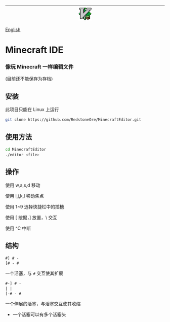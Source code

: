 |&emsp;&emsp;&emsp;&emsp;&emsp;&emsp;&emsp;&emsp;&emsp;&emsp;&emsp;&emsp;&emsp;&emsp;&emsp;|![Minecraft IDE](../MinecraftIDE.png)|&emsp;&emsp;&emsp;&emsp;&emsp;&emsp;&emsp;&emsp;&emsp;&emsp;&emsp;&emsp;&emsp;&emsp;&emsp;|
|-|-|-|

[English](../README.md)

# Minecraft IDE
### 像玩 Minecraft 一样编辑文件
\(目前还不能保存为存档\)

## 安装
此项目只能在 Linux 上运行
```sh
git clone https://github.com/RedstoneOre/MinecraftEditor.git

```

## 使用方法
```sh
cd MinecraftEditor
./editor <file>
```

## 操作

使用 w,a,s,d 移动

使用 i,j,k,l 移动焦点

使用 1~9 选择快捷栏中的插槽

使用 \[ 挖掘，\] 放置，\\ 交互

使用 ^C 中断

## 结构

```
#] # -
[# - #
```
一个活塞，与 `#` 交互使其扩展
```
#-] # -
| |
[-# - #
```
一个伸展的活塞，与活塞交互使其收缩
+ 一个活塞可以有多个活塞头
